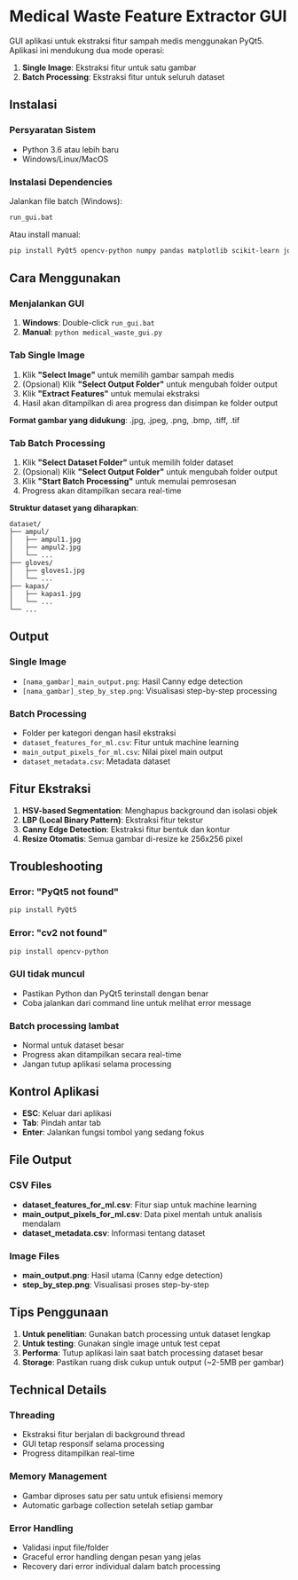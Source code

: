 # Medical Waste Feature Extractor GUI

GUI aplikasi untuk ekstraksi fitur sampah medis menggunakan PyQt5. Aplikasi ini mendukung dua mode operasi:

1. **Single Image**: Ekstraksi fitur untuk satu gambar
2. **Batch Processing**: Ekstraksi fitur untuk seluruh dataset

## Instalasi

### Persyaratan Sistem

- Python 3.6 atau lebih baru
- Windows/Linux/MacOS

### Instalasi Dependencies

Jalankan file batch (Windows):

```bash
run_gui.bat
```

Atau install manual:

```bash
pip install PyQt5 opencv-python numpy pandas matplotlib scikit-learn joblib scikit-image
```

## Cara Menggunakan

### Menjalankan GUI

1. **Windows**: Double-click `run_gui.bat`
2. **Manual**: `python medical_waste_gui.py`

### Tab Single Image

1. Klik **"Select Image"** untuk memilih gambar sampah medis
2. (Opsional) Klik **"Select Output Folder"** untuk mengubah folder output
3. Klik **"Extract Features"** untuk memulai ekstraksi
4. Hasil akan ditampilkan di area progress dan disimpan ke folder output

**Format gambar yang didukung**: .jpg, .jpeg, .png, .bmp, .tiff, .tif

### Tab Batch Processing

1. Klik **"Select Dataset Folder"** untuk memilih folder dataset
2. (Opsional) Klik **"Select Output Folder"** untuk mengubah folder output
3. Klik **"Start Batch Processing"** untuk memulai pemrosesan
4. Progress akan ditampilkan secara real-time

**Struktur dataset yang diharapkan**:

```
dataset/
├── ampul/
│   ├── ampul1.jpg
│   ├── ampul2.jpg
│   └── ...
├── gloves/
│   ├── gloves1.jpg
│   └── ...
├── kapas/
│   ├── kapas1.jpg
│   └── ...
└── ...
```

## Output

### Single Image

- `[nama_gambar]_main_output.png`: Hasil Canny edge detection
- `[nama_gambar]_step_by_step.png`: Visualisasi step-by-step processing

### Batch Processing

- Folder per kategori dengan hasil ekstraksi
- `dataset_features_for_ml.csv`: Fitur untuk machine learning
- `main_output_pixels_for_ml.csv`: Nilai pixel main output
- `dataset_metadata.csv`: Metadata dataset

## Fitur Ekstraksi

1. **HSV-based Segmentation**: Menghapus background dan isolasi objek
2. **LBP (Local Binary Pattern)**: Ekstraksi fitur tekstur
3. **Canny Edge Detection**: Ekstraksi fitur bentuk dan kontur
4. **Resize Otomatis**: Semua gambar di-resize ke 256x256 pixel

## Troubleshooting

### Error: "PyQt5 not found"

```bash
pip install PyQt5
```

### Error: "cv2 not found"

```bash
pip install opencv-python
```

### GUI tidak muncul

- Pastikan Python dan PyQt5 terinstall dengan benar
- Coba jalankan dari command line untuk melihat error message

### Batch processing lambat

- Normal untuk dataset besar
- Progress akan ditampilkan secara real-time
- Jangan tutup aplikasi selama processing

## Kontrol Aplikasi

- **ESC**: Keluar dari aplikasi
- **Tab**: Pindah antar tab
- **Enter**: Jalankan fungsi tombol yang sedang fokus

## File Output

### CSV Files

- **dataset_features_for_ml.csv**: Fitur siap untuk machine learning
- **main_output_pixels_for_ml.csv**: Data pixel mentah untuk analisis mendalam
- **dataset_metadata.csv**: Informasi tentang dataset

### Image Files

- **main_output.png**: Hasil utama (Canny edge detection)
- **step_by_step.png**: Visualisasi proses step-by-step

## Tips Penggunaan

1. **Untuk penelitian**: Gunakan batch processing untuk dataset lengkap
2. **Untuk testing**: Gunakan single image untuk test cepat
3. **Performa**: Tutup aplikasi lain saat batch processing dataset besar
4. **Storage**: Pastikan ruang disk cukup untuk output (~2-5MB per gambar)

## Technical Details

### Threading

- Ekstraksi fitur berjalan di background thread
- GUI tetap responsif selama processing
- Progress ditampilkan real-time

### Memory Management

- Gambar diproses satu per satu untuk efisiensi memory
- Automatic garbage collection setelah setiap gambar

### Error Handling

- Validasi input file/folder
- Graceful error handling dengan pesan yang jelas
- Recovery dari error individual dalam batch processing
